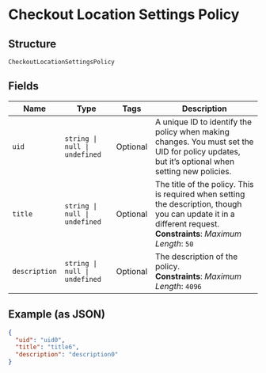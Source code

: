 <!-- Optimized: 2025-10-06 -->
<!-- RPM: 1.6.2.1.1.6.2.1_checkout-location-settings-policy_20251006 -->
<!-- Session: E2E RPM DNA Application -->
<!-- AOM: RND (Reggie & Dro) -->
<!-- COI: TECHNOLOGY -->
<!-- RPM: HIGH -->
<!-- ACTION: BUILD -->


# Checkout Location Settings Policy

## Structure

`CheckoutLocationSettingsPolicy`

## Fields

| Name | Type | Tags | Description |
|  --- | --- | --- | --- |
| `uid` | `string \| null \| undefined` | Optional | A unique ID to identify the policy when making changes. You must set the UID for policy updates, but it’s optional when setting new policies. |
| `title` | `string \| null \| undefined` | Optional | The title of the policy. This is required when setting the description, though you can update it in a different request.<br>**Constraints**: *Maximum Length*: `50` |
| `description` | `string \| null \| undefined` | Optional | The description of the policy.<br>**Constraints**: *Maximum Length*: `4096` |

## Example (as JSON)

```json
{
  "uid": "uid0",
  "title": "title6",
  "description": "description0"
}
```
